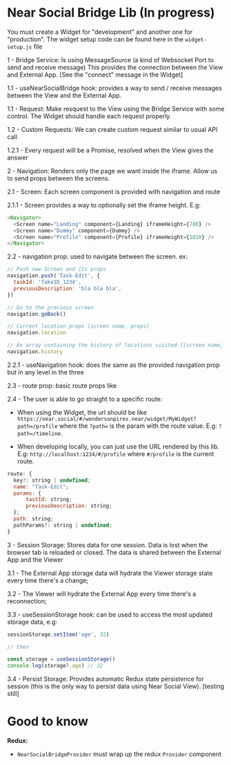 # Near Social Bridge Lib (In progress)

You must create a Widget for "development" and another one for "production". The widget setup code can be found
here in the `widget-setup.js` file

1 - Bridge Service: Is using MessageSource (a kind of Websocket Port to send and receive message)
This provides the connection between the View and External App. [See the "connect" message in the Widget]

1.1 - useNearSocialBridge hook: provides a way to send / receive messages between the View and the External App.

1.1 - Request: Make resquest to the View using the Bridge Service with some control. The Widget should handle each request properly.

1.2 - Custom Requests: We can create custom request similar to usual API call

1.2.1 - Every request will be a Promise, resolved when the View gives the answer

2 - Navigation: Renders only the page we want inside the iframe. Allow us to send props between the screens.

2.1 - Screen: Each screen component is provided with navigation and route

2.1.1 - Screen provides a way to optionally set the iframe height. E.g:

```js
<Navigator>
  <Screen name="Landing" component={Landing} iframeHeight={780} />
  <Screen name="Dummy" component={Dummy} />
  <Screen name="Profile" component={Profile} iframeHeight={1010} />
</Navigator>
```

2.2 - navigation prop: used to navigate between the screen. ex:

```js
// Push new Screen and its props
navigation.push('Task-Edit', {
  taskId: 'fakeID_1234',
  previousDescription: 'bla bla bla',
})

// Go to the previous screen
navigation.goBack()

// Current location props [screen name, props]
navigation.location

// An array containing the history of locations visited [[screen name, props], [screen name, props], ...]
navigation.history
```

2.2.1 - useNavigation hook: does the same as the provided navigation prop but in any level in the three

2.3 - route prop: basic route props like

2.4 - The user is able to go straight to a specific route:

- When using the Widget, the url should be like `https://near.social/#/wendersonpires.near/widget/MyWidget?path=/profile`
  where the `?path=` is the param with the route value. E.g: `?path=/timeline`.

- When developing locally, you can just use the URL rendered by this lib. E.g: `http://localhost:1234/#/profile` where
  `#/profile` is the current route.

```js
route: {
  key?: string | undefined;
  name: "Task-Edit";
  params: {
      tastId: string;
      previousDescription: string;
  };
  path: string;
  pathParams?: string | undefined;
}
```

3 - Session Storage: Stores data for one session. Data is lost when the browser tab is reloaded or closed.
The data is shared between the External App and the Viewer

3.1 - The External App storage data will hydrate the Viewer storage state every time there's a change;

3.2 - The Viewer will hydrate the External App every time there's a reconnection;

3.3 - useSessionStorage hook: can be used to access the most updated storage data, e.g:

```js
sessionStorage.setItem('age', 32)

// then

const storage = useSessionStorage()
console.log(storage?.age) // 32
```

3.4 - Persist Storage: Provides automatic Redux state persistence for session (this is the only way to persist data using Near Social View). [testing still]

# Good to know

**Redux:**

- `NearSocialBridgeProvider` must wrap up the redux `Provider` component
